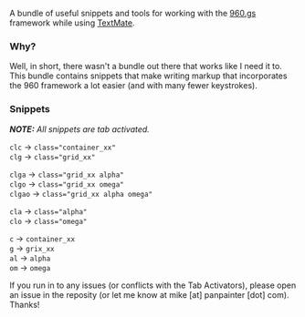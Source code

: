 A bundle of useful snippets and tools for working with the [960.gs](http://960.gs) framework while using [TextMate](http://macromates.com/).

### Why? ###
Well, in short, there wasn't a bundle out there that works like I need it to. This bundle contains snippets that make writing markup that incorporates the 960 framework a lot easier (and with many fewer keystrokes).

### Snippets ###

_**NOTE:** All snippets are tab activated._

`clc`     ->     `class="container_xx"`  
`clg`     ->      `class="grid_xx"`  

`clga`    ->      `class="grid_xx alpha"`  
`clgo`    ->      `class="grid_xx omega"`  
`clgao`   ->      `class="grid_xx alpha omega"`  

`cla`     ->      `class="alpha"`  
`clo`     ->      `class="omega"`  

`c`     ->      `container_xx `  
`g`     ->      `grix_xx `  
`al`     ->      `alpha `  
`om`     ->      `omega `   


If you run in to any issues (or conflicts with the Tab Activators), please open an issue in the reposity (or let me know at mike [at] panpainter [dot] com). Thanks!